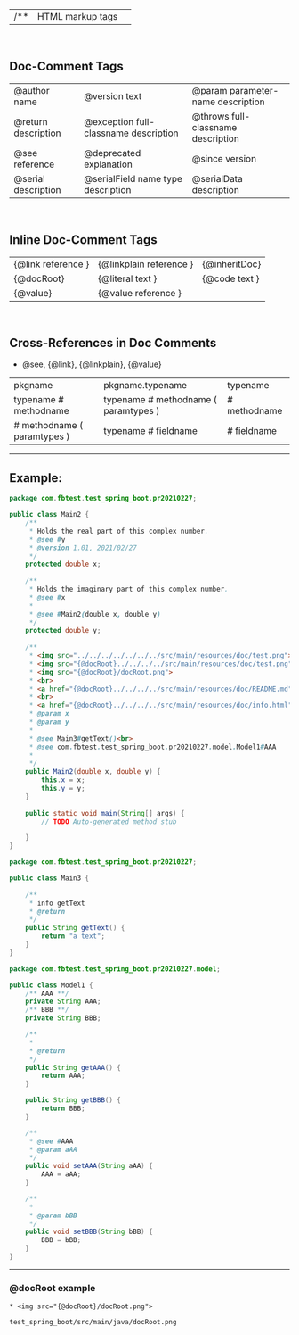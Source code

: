 ||||
|---|---|---|
|/**|HTML markup tags||

<br>

## Doc-Comment Tags
||||
|---|---|---|
| @author name| @version text| @param parameter-name description|  
| @return description| @exception full-classname description | @throws full-classname description|
| @see reference| @deprecated explanation| @since version|
| @serial description| @serialField name type description| @serialData description|

<br>

## Inline Doc-Comment Tags

||||
|---|---|---|
| {@link reference }| {@linkplain reference }| {@inheritDoc}|
| {@docRoot}| {@literal text }| {@code text }|
| {@value}| {@value reference }||

<br>

## Cross-References in Doc Comments
-  @see, {@link}, {@linkplain}, {@value}

||||
|---|---|---|
| pkgname| pkgname.typename| typename|
| typename # methodname| typename # methodname ( paramtypes )| # methodname|
| # methodname ( paramtypes )| typename # fieldname| # fieldname|


<hr>

## Example:

```java
package com.fbtest.test_spring_boot.pr20210227;

public class Main2 {
    /**     
     * Holds the real part of this complex number.     
     * @see #y
     * @version 1.01, 2021/02/27
     */    
	protected double x;    
	
	/**     
	 * Holds the imaginary part of this complex number.     
	 * @see #x
	 * 
	 * @see #Main2(double x, double y)
	 */    
	protected double y;
	
	/**
	 * <img src="../../../../../../../src/main/resources/doc/test.png">
	 * <img src="{@docRoot}../../../../src/main/resources/doc/test.png">
	 * <img src="{@docRoot}/docRoot.png">
	 * <br>
	 * <a href="{@docRoot}../../../../src/main/resources/doc/README.md">info</a> not work
	 * <br>
	 * <a href="{@docRoot}../../../../src/main/resources/doc/info.html">info</a>
	 * @param x
	 * @param y
	 * 
	 * @see Main3#getText()<br>
	 * @see com.fbtest.test_spring_boot.pr20210227.model.Model1#AAA
	 * 
	 */
	public Main2(double x, double y) {        
		this.x = x;        
		this.y = y;    
	}
	
	public static void main(String[] args) {
		// TODO Auto-generated method stub

	}
}
```


```java
package com.fbtest.test_spring_boot.pr20210227;

public class Main3 {
	
	/**
	 * info getText
	 * @return
	 */
	public String getText() {
		return "a text";
	}
}
```

```java
package com.fbtest.test_spring_boot.pr20210227.model;

public class Model1 {
	/** AAA **/
	private String AAA;
	/** BBB **/
	private String BBB;

	/**
	 * 
	 * @return
	 */
	public String getAAA() {
		return AAA;
	}

	public String getBBB() {
		return BBB;
	}

	/**
	 * @see #AAA
	 * @param aAA
	 */
	public void setAAA(String aAA) {
		AAA = aAA;
	}

	/**
	 * 
	 * @param bBB
	 */
	public void setBBB(String bBB) {
		BBB = bBB;
	}
}
```
<hr>

### @docRoot example
```
* <img src="{@docRoot}/docRoot.png">
```

```
test_spring_boot/src/main/java/docRoot.png
```